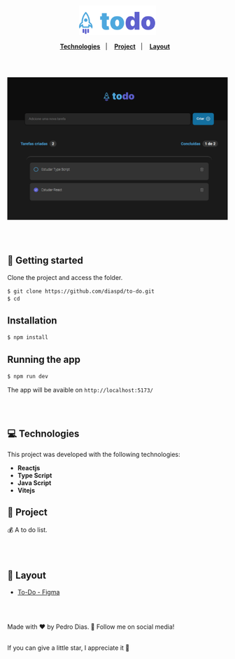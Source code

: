 <div align="center">
  <img alt="logo image" title="image" src="./src/assets/Logo.svg" width="35%" />
</div> 

<p align="center">
  <a href="#-Technologies"><b>Technologies</b></a>&nbsp;&nbsp;&nbsp;|&nbsp;&nbsp;&nbsp;
  <a href="#-Project"><b>Project</b></a>&nbsp;&nbsp;&nbsp;|&nbsp;&nbsp;&nbsp;
  <a href="#-Layout"><b>Layout</b></a>&nbsp;&nbsp;&nbsp;
</p>

<br></br>

<div align="center">
  <img alt="project image" title="image" src="img.png" />
</div> 

<br></br>

## 🚀 Getting started

Clone the project and access the folder.

```bash
$ git clone https://github.com/diaspd/to-do.git
$ cd 
```

## Installation

```bash
$ npm install
```

## Running the app

```bash
$ npm run dev
```
The app will be avaible on `http://localhost:5173/`

<br></br>

## 💻 Technologies

This project was developed with the following technologies:
<b>
- Reactjs
- Type Script
- Java Script
- Vitejs
</b>

## 📄 Project
💰 A to do list.

<br></br>

## 🔖 Layout
- [To-Do - Figma](https://www.figma.com/file/v6gb4nemEKWQzWufY1AdDV/ToDo-List-(Copy)?node-id=0%3A1&t=dFB6fQN8qNazWevB-0)

<br></br>

Made with ♥ by Pedro Dias. 👋 Follow me on social media!<br></br>

If you can give a little star, I appreciate it 🤩
